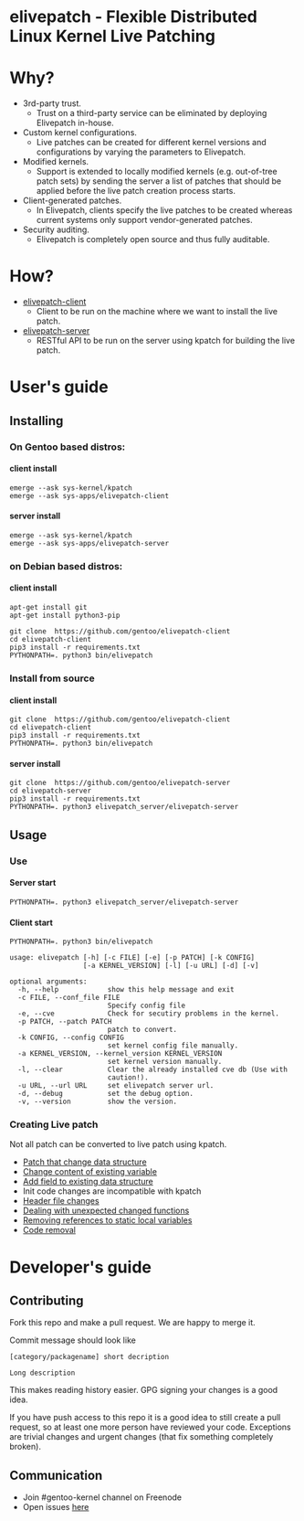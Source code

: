 # elivepatch - Flexible Distributed Linux Kernel Live Patching

# Why?

* 3rd-party trust.
  * Trust on a third-party service can be eliminated by deploying Elivepatch in-house.
* Custom kernel configurations.
  * Live patches can be created for different kernel versions and configurations by varying the parameters to Elivepatch.
* Modified kernels.
  * Support is extended to locally modified kernels (e.g. out-of-tree patch sets) by sending the server a list of patches that should be applied before the live patch creation process starts.
* Client-generated patches.
  * In Elivepatch, clients specify the live patches to be created whereas current systems only support vendor-generated patches.
* Security auditing.
  * Elivepatch is completely open source and thus fully auditable. 

# How?

* [elivepatch-client](https://github.com/gentoo/elivepatch-client)
  * Client to be run on the machine where we want to install the live patch.
* [elivepatch-server](https://github.com/gentoo/elivepatch-server)
  * RESTful API to be run on the server using kpatch for building the live patch.

# User's guide

## Installing

### On Gentoo based distros:

#### client install

    emerge --ask sys-kernel/kpatch
    emerge --ask sys-apps/elivepatch-client

#### server install

    emerge --ask sys-kernel/kpatch
    emerge --ask sys-apps/elivepatch-server

### on Debian based distros:

#### client install

```
apt-get install git
apt-get install python3-pip

git clone  https://github.com/gentoo/elivepatch-client
cd elivepatch-client
pip3 install -r requirements.txt
PYTHONPATH=. python3 bin/elivepatch
```


### Install from source
#### client install

```
git clone  https://github.com/gentoo/elivepatch-client
cd elivepatch-client
pip3 install -r requirements.txt
PYTHONPATH=. python3 bin/elivepatch
```
#### server install

```
git clone  https://github.com/gentoo/elivepatch-server
cd elivepatch-server
pip3 install -r requirements.txt
PYTHONPATH=. python3 elivepatch_server/elivepatch-server
```
## Usage

### Use

#### Server start

    PYTHONPATH=. python3 elivepatch_server/elivepatch-server

#### Client start

    PYTHONPATH=. python3 bin/elivepatch

```
usage: elivepatch [-h] [-c FILE] [-e] [-p PATCH] [-k CONFIG]
                  [-a KERNEL_VERSION] [-l] [-u URL] [-d] [-v]

optional arguments:
  -h, --help            show this help message and exit
  -c FILE, --conf_file FILE
                        Specify config file
  -e, --cve             Check for secutiry problems in the kernel.
  -p PATCH, --patch PATCH
                        patch to convert.
  -k CONFIG, --config CONFIG
                        set kernel config file manually.
  -a KERNEL_VERSION, --kernel_version KERNEL_VERSION
                        set kernel version manually.
  -l, --clear           Clear the already installed cve db (Use with
                        caution!).
  -u URL, --url URL     set elivepatch server url.
  -d, --debug           set the debug option.
  -v, --version         show the version.
```
### Creating Live patch
Not all patch can be converted to live patch using kpatch.
* [Patch that change data structure](https://github.com/dynup/kpatch/blob/master/doc/patch-author-guide.md#change-the-code-which-uses-the-data-structure)
* [Change content of existing variable](https://github.com/dynup/kpatch/blob/master/doc/patch-author-guide.md#use-a-kpatch-load-hook)
* [Add field to existing data structure](https://github.com/dynup/kpatch/blob/master/doc/patch-author-guide.md#use-a-shadow-variable)
* Init code changes are incompatible with kpatch
* [Header file changes](https://github.com/dynup/kpatch/blob/master/doc/patch-author-guide.md#header-file-changes)
* [Dealing with unexpected changed functions](https://github.com/dynup/kpatch/blob/master/doc/patch-author-guide.md#dealing-with-unexpected-changed-functions)
* [Removing references to static local variables](https://github.com/dynup/kpatch/blob/master/doc/patch-author-guide.md#removing-references-to-static-local-variables)
* [Code removal](https://github.com/dynup/kpatch/blob/master/doc/patch-author-guide.md#code-removal)


# Developer's guide

## Contributing

Fork this repo and make a pull request. We are happy to merge it.

Commit message should look like

```
[category/packagename] short decription

Long description
```

This makes reading history easier. GPG signing your changes is a good idea.

If you have push access to this repo it is a good idea to still create a pull request,
so at least one more person have reviewed your code.
Exceptions are trivial changes and urgent changes (that fix something completely broken).

## Communication

 - Join #gentoo-kernel channel on Freenode
 - Open issues [here](https://github.com/gentoo/elivepatch-client/issues)